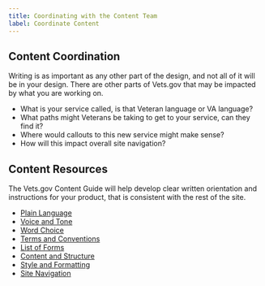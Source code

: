 ```yaml
---
title: Coordinating with the Content Team
label: Coordinate Content
---
```


## Content Coordination
Writing is as important as any other part of the design, and not all of it will be in your design. There are other parts of Vets.gov that may be impacted by what you are working on.
- What is your service called, is that Veteran language or VA language?
- What paths might Veterans be taking to get to your service, can they find it?
- Where would callouts to this new service might make sense?
- How will this impact overall site navigation?

## Content Resources
The Vets.gov Content Guide will help develop clear written orientation and instructions for your product, that is consistent with the rest of the site.
- [Plain Language](09-content-guide/00-plain-language)
- [Voice and Tone](09-content-guide/01-voice-and-tone)
- [Word Choice](09-content-guide/02-word-choice)
- [Terms and Conventions](09-content-guide/03-terms-and-conventions)
- [List of Forms](09-content-guide/04-forms)
- [Content and Structure](09-content-guide/05-content-and-structure)
- [Style and Formatting](09-content-guide/06-style-and-formatting)
- [Site Navigation](09-content-guide/07-site-navigation)
